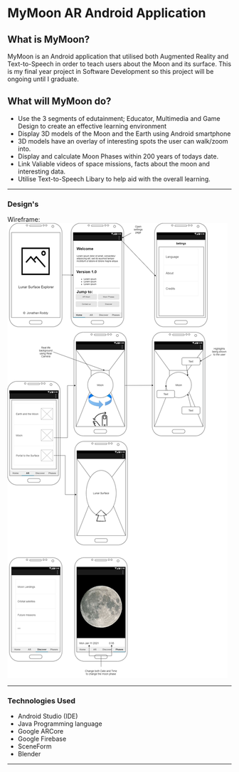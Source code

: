 # MyMoon AR Android Application

## What is MyMoon?
MyMoon is an Android application that utilised both Augmented Reality and Text-to-Speech in order to teach users about the Moon and its surface. This is my final year project in Software Development so this project will be ongoing until I graduate.


## What will MyMoon do?
- Use the 3 segments of edutainment; Educator, Multimedia and Game Design to create an effective learning environment
- Display 3D models of the Moon and the Earth using Android smartphone
- 3D models have an overlay of interesting spots the user can walk/zoom into.
- Display and calculate Moon Phases within 200 years of todays date.
- Link Valiable videos of space missions, facts about the moon and interesting data.
- Utilise Text-to-Speech Libary to help aid with the overall learning.

***

### Design's

Wireframe: 
![Basic Wireframe](https://github.com/Jonathan-Roddy/MyMoon/blob/master/Assets/Moon_DrawIO.png "Wireframe")

***
### Technologies Used

+ Android Studio (IDE) 
+ Java Programming language
+ Google ARCore 
+ Google Firebase
+ SceneForm
+ Blender


***
